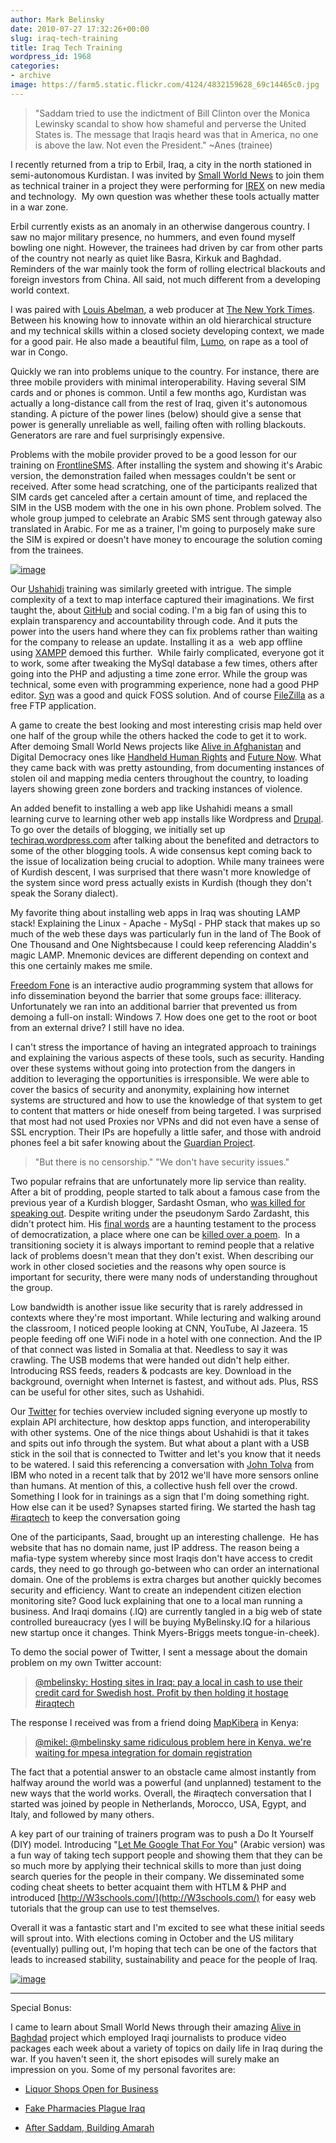 ```yaml
---
author: Mark Belinsky
date: 2010-07-27 17:32:26+00:00
slug: iraq-tech-training
title: Iraq Tech Training
wordpress_id: 1968
categories:
- archive
image: https://farm5.static.flickr.com/4124/4832159628_69c14465c0.jpg
---
```


> "Saddam tried to use the indictment of Bill Clinton over the Monica Lewinsky scandal to show how shameful and perverse the United States is. The message that Iraqis heard was that in America, no one is above the law. Not even the President." ~Anes (trainee)


I recently returned from a trip to Erbil, Iraq, a city in the north stationed in semi-autonomous Kurdistan. I was invited by [Small World News](http://smallworldnews.tv/) to join them as technical trainer in a project they were performing for [IREX](http://www.irex.org/) on new media and technology.  My own question was whether these tools actually matter in a war zone.

Erbil currently exists as an anomaly in an otherwise dangerous country. I saw no major military presence, no hummers, and even found myself bowling one night. However, the trainees had driven by car from other parts of the country not nearly as quiet like Basra, Kirkuk and Baghdad. Reminders of the war mainly took the form of rolling electrical blackouts and foreign investors from China. All said, not much different from a developing world context.

I was paired with [Louis Abelman](http://twitter.com/louis_abelman), a web producer at [The New York Times](http://atwar.blogs.nytimes.com/author/louis-abelman/). Between his knowing how to innovate within an old hierarchical structure and my technical skills within a closed society developing context, we made for a good pair. He also made a beautiful film, [Lumo](http://www.gomafilmproject.org/), on rape as a tool of war in Congo.

Quickly we ran into problems unique to the country. For instance, there are three mobile providers with minimal interoperability. Having several SIM cards and or phones is common. Until a few months ago, Kurdistan was actually a long-distance call from the rest of Iraq, given it's autonomous standing. A picture of the power lines (below) should give a sense that power is generally unreliable as well, failing often with rolling blackouts. Generators are rare and fuel surprisingly expensive.

Problems with the mobile provider proved to be a good lesson for our training on [FrontlineSMS](http://www.frontlinesms.com/). After installing the system and showing it's Arabic version, the demonstration failed when messages couldn't be sent or received. After some head scratching, one of the participants realized that SIM cards get canceled after a certain amount of time, and replaced the SIM in the USB modem with the one in his own phone. Problem solved. The whole group jumped to celebrate an Arabic SMS sent through gateway also translated in Arabic. For me as a trainer, I'm going to purposely make sure the SIM is expired or doesn't have money to encourage the solution coming from the trainees.

[![image](https://farm5.static.flickr.com/4124/4832159628_69c14465c0.jpg)](http://www.flickr.com/photos/digitaldemocracy/4832159628/)

Our [Ushahidi](http://ushahidi.com/) training was similarly greeted with intrigue. The simple complexity of a text to map interface captured their imaginations. We first taught the, about [GitHub](https://github.com/) and social coding. I'm a big fan of using this to explain transparency and accountability through code. And it puts the power into the users hand where they can fix problems rather than waiting for the company to release an update. Installing it as a  web app offline using [XAMPP](http://www.apachefriends.org/en/xampp.html) demoed this further.  While fairly complicated, everyone got it to work, some after tweaking the MySql database a few times, others after going into the PHP and adjusting a time zone error. While the group was technical, some even with programming experience, none had a good PHP editor. [Syn](http://sourceforge.net/projects/syn/) was a good and quick FOSS solution. And of course [FileZilla](http://filezilla-project.org/) as a free FTP application.

A game to create the best looking and most interesting crisis map held over one half of the group while the others hacked the code to get it to work. After demoing Small World News projects like [Alive in Afghanistan](http://aliveinafghanistan.org/) and Digital Democracy ones like [Handheld Human Rights](http://handheldhumanrights.org/) and [Future Now](http://handheldhumanrights.org/nyc). What they came back with was pretty astounding, from documenting instances of stolen oil and mapping media centers throughout the country, to loading layers showing green zone borders and tracking instances of violence.

An added benefit to installing a web app like Ushahidi means a small learning curve to learning other web app installs like Wordpress and [Drupal](http://drupal.org/). To go over the details of blogging, we initially set up [techiraq.wordpress.com](http://techiraq.wordpress.com) after talking about the benefited and detractors to some of the other blogging tools. A wide consensus kept coming back to the issue of localization being crucial to adoption. While many trainees were of Kurdish descent, I was surprised that there wasn't more knowledge of the system since word press actually exists in Kurdish (though they don't speak the Sorany dialect).

My favorite thing about installing web apps in Iraq was shouting LAMP stack! Explaining the Linux - Apache - MySql - PHP stack that makes up so much of the web these days was particularly fun in the land of The Book of One Thousand and One Nightsbecause I could keep referencing Aladdin's magic LAMP. Mnemonic devices are different depending on context and this one certainly makes me smile.

[Freedom Fone](http://freedomfone.org/) is an interactive audio programming system that allows for info dissemination beyond the barrier that some groups face: illiteracy. Unfortunately we ran into an additional barrier that prevented us from demoing a full-on install: Windows 7. How does one get to the root or boot from an external drive? I still have no idea.

I can't stress the importance of having an integrated approach to trainings and explaining the various aspects of these tools, such as security. Handing over these systems without going into protection from the dangers in addition to leveraging the opportunities is irresponsible. We were able to cover the basics of security and anonymity, explaining how internet systems are structured and how to use the knowledge of that system to get to content that matters or hide oneself from being targeted. I was surprised that most had not used Proxies nor VPNs and did not even have a sense of SSL encryption. Their IPs are hopefully a little safer, and those with android phones feel a bit safer knowing about the [Guardian Project](http://guardianproject.info/).


> "But there is no censorship."
"We don't have security issues."


Two popular refrains that are unfortunately more lip service than reality. After a bit of prodding, people started to talk about a famous case from the previous year of a Kurdish blogger, Sardasht Osman, who [was killed for speaking out](http://www.iwpr.net/report-news/concern-over-kurdish-journalists-unsolved-killing). Despite writing under the pseudonym Sardo Zardasht, this didn't protect him. His [final words](http://kurdistanpost.info/kurdistanpost-english/May2010/10_5_10_I%20heard%20the%20first%20ring%20of%20death.htm) are a haunting testament to the process of democratization, a place where one can be [killed over a poem](http://www.mideastyouth.com/2010/05/16/die-for-your-words-a-farewell-to-sardasht-osman/).  In a transitioning society it is always important to remind people that a relative lack of problems doesn't mean that they don't exist. When describing our work in other closed societies and the reasons why open source is important for security, there were many nods of understanding throughout the group.

Low bandwidth is another issue like security that is rarely addressed in contexts where they're most important. While lecturing and walking around the classroom, I noticed people looking at CNN, YouTube, Al Jazeera. 15 people feeding off one WiFi node in a hotel with one connection. And the IP of that connect was listed in Somalia at that. Needless to say it was crawling. The USB modems that were handed out didn't help either. Introducing RSS feeds, readers & podcasts are key. Download in the background, overnight when Internet is fastest, and without ads. Plus, RSS can be useful for other sites, such as Ushahidi.

Our [Twitter](http://twitter.com/digidem) for techies overview included signing everyone up mostly to explain API architecture, how desktop apps function, and interoperability with other systems. One of the nice things about Ushahidi is that it takes and spits out info through the system. But what about a plant with a USB stick in the soil that is connected to Twitter and let's you know that it needs to be watered. I said this referencing a conversation with [John Tolva](http://www.ascentstage.com/) from IBM who noted in a recent talk that by 2012 we'll have more sensors online than humans. At mention of this, a collective hush fell over the crowd. Something I look for in trainings as a sign that I'm doing something right. How else can it be used? Synapses started firing. We started the hash tag [#iraqtech](http://twitter.com/#search?q=%23iraqtech) to keep the conversation going

One of the participants, Saad, brought up an interesting challenge.  He has website that has no domain name, just IP address. The reason being a mafia-type system whereby since most Iraqis don't have access to credit cards, they need to go through go-between who can order an international domain. One of the problems is extra charges but another quickly becomes security and efficiency. Want to create an independent citizen election monitoring site? Good luck explaining that one to a local man running a business. And Iraqi domains (.IQ) are currently tangled in a big web of state controlled bureaucracy (yes I will be buying MyBelinsky.IQ for a hilarious new startup once it changes. Think Myers-Briggs meets tongue-in-cheek).

To demo the social power of Twitter, I sent a message about the domain problem on my own Twitter account:


> [@mbelinsky: Hosting sites in Iraq: pay a local in cash to use their credit card for Swedish host. Profit by then holding it hostage #iraqtech](http://twitter.com/mbelinsky/status/18908104731)


The response I received was from a friend doing [MapKibera](http://mapkibera.org/) in Kenya:


> [@mikel: @mbelinsky same  ridiculous problem here in Kenya. we're waiting for mpesa integration  for domain registration](http://twitter.com/mikel/status/18908393211)


The fact that a potential answer to an obstacle came almost instantly from halfway around the world was a powerful (and unplanned) testament to the new ways that the world works. Overall, the #iraqtech conversation that I started was joined by people in Netherlands, Morocco, USA, Egypt, and Italy, and followed by many others.

A key part of our training of trainers program was to push a Do It Yourself (DIY) model. Introducing "[Let Me Google That For You](http://ar.lmgtfy.com/)" (Arabic version) was a fun way of taking tech support people and showing them that they can be so much more by applying their technical skills to more than just doing search queries for the people in their company. We disseminated some coding cheat sheets to better acquaint them with HTLM & PHP and introduced [http://W3schools.com/](http://W3schools.com/) for easy web tutorials that the group can use to test themselves.

Overall it was a fantastic start and I'm excited to see what these initial seeds will sprout into. With elections coming in October and the US military (eventually) pulling out, I'm hoping that tech can be one of the factors that leads to increased stability, sustainability and peace for the people of Iraq.

[![image](https://farm5.static.flickr.com/4095/4830190440_ac6c975008.jpg)](http://www.flickr.com/photos/stevieflamingo/4830190440/in/set-72157624583217186/)

********

Special Bonus:

I came to learn about Small World News through their amazing [Alive in Baghdad](http://aliveinbaghdad.org/) project which employed Iraqi journalists to produce video packages each week about a variety of topics on daily life in Iraq during the war. If you haven't seen it, the short episodes will surely make an impression on you. Some of my personal favorites are:




  * [Liquor Shops Open for Business](http://aliveinbaghdad.org/2009/03/30/liquor-shops-open-for-business/)


  * [Fake Pharmacies Plague Iraq](http://aliveinbaghdad.org/2009/01/27/fake-pharmacies-plague-iraq/)


  * [After Saddam, Building Amarah](http://aliveinbaghdad.org/2008/12/29/after-saddam-building-amarah/)
